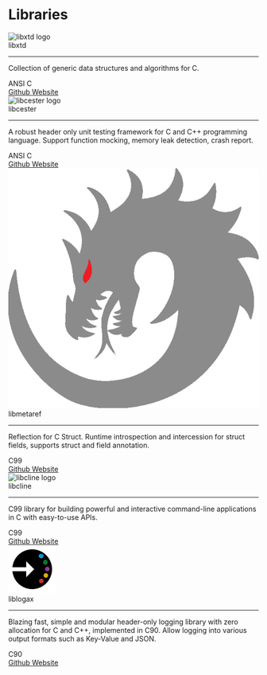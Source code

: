 
# Libraries

<div class="all-projects">
<div class="project main-project">
    <img class="logo" src="https://raw.githubusercontent.com/exoticlibraries/libxtd/main/docs/libxtd.png" alt="libxtd logo">
    <br/><span class="title">libxtd</span>
    <hr class="project-rule"/>
    <p class="description">
        Collection of generic data structures and algorithms for C.
    </p>
    <div class="bottomer">
        <span class="tech-used">ANSI C</span><br>
        <div class="links">
            <a target="_blank" href="https://github.com/exoticlibraries/libxtd">Github <i class="fas fa-external-link-alt"></i></a> 
            <a target="_blank" href="https://exoticlibraries.github.io/libxtd">Website <i class="fas fa-external-link-alt"></i></a> 
        </div>
    </div>
</div>

<div class="project main-project">
    <img class="logo" src="https://raw.githubusercontent.com/exoticlibraries/libcester/main/docs/libcester.png" alt="libcester logo">
    <br/><span class="title">libcester</span>
    <hr class="project-rule"/>
    <p class="description">
        A robust header only unit testing framework for C and C++ programming language. Support function mocking, memory leak detection, crash report.
    </p>
    <div class="bottomer">
        <span class="tech-used">ANSI C</span><br>
        <div class="links">
            <a target="_blank" href="https://github.com/exoticlibraries/libcester">Github <i class="fas fa-external-link-alt"></i></a> 
            <a target="_blank" href="https://exoticlibraries.github.io/libcester">Website <i class="fas fa-external-link-alt"></i></i></a> 
        </div>
    </div>
</div>

<div class="project main-project">
    <img class="logo" src="https://raw.githubusercontent.com/exoticlibraries/libmetaref/main/docs/libmetaref.png" alt="libmetaref logo">
    <br/><span class="title">libmetaref</span>
    <hr class="project-rule"/>
    <p class="description">
        Reflection for C Struct. Runtime introspection and intercession for struct fields, supports struct and field annotation.
    </p>
    <div class="bottomer">
        <span class="tech-used">C99</span><br>
        <div class="links">
            <a target="_blank" href="https://github.com/exoticlibraries/libmetaref">Github <i class="fas fa-external-link-alt"></i></a> 
            <a target="_blank" href="https://exoticlibraries.github.io/libmetaref">Website <i class="fas fa-external-link-alt"></i></i></a> 
        </div>
    </div>
</div>

<div class="project main-project">
    <img class="logo" src="https://raw.githubusercontent.com/exoticlibraries/libcline/main/docs/libcline.png" alt="libcline logo">
    <br/><span class="title">libcline</span>
    <hr class="project-rule"/>
    <p class="description">
        C99 library for building powerful and interactive command-line applications in C with easy-to-use APIs.
    </p>
    <div class="bottomer">
        <span class="tech-used">C99</span><br>
        <div class="links">
            <a target="_blank" href="https://github.com/exoticlibraries/libcline">Github <i class="fas fa-external-link-alt"></i></a> 
            <a target="_blank" href="https://exoticlibraries.github.io/libcline">Website <i class="fas fa-external-link-alt"></i></i></a> 
        </div>
    </div>
</div>

<div class="project main-project">
    <img class="logo" src="https://raw.githubusercontent.com/exoticlibraries/liblogax/dev/docs/liblogax.png" alt="liblogax logo">
    <br/><span class="title">liblogax</span>
    <hr class="project-rule"/>
    <p class="description">
        Blazing fast, simple and modular header-only logging library with zero allocation for C and C++, implemented in C90. 
		Allow logging into various output formats such as Key-Value and JSON.
    </p>
    <div class="bottomer">
        <span class="tech-used">C90</span><br>
        <div class="links">
            <a target="_blank" href="https://github.com/exoticlibraries/liblogax">Github <i class="fas fa-external-link-alt"></i></a> 
            <a target="_blank" href="https://exoticlibraries.github.io/liblogax">Website <i class="fas fa-external-link-alt"></i></i></a> 
        </div>
    </div>
</div>
</div>
